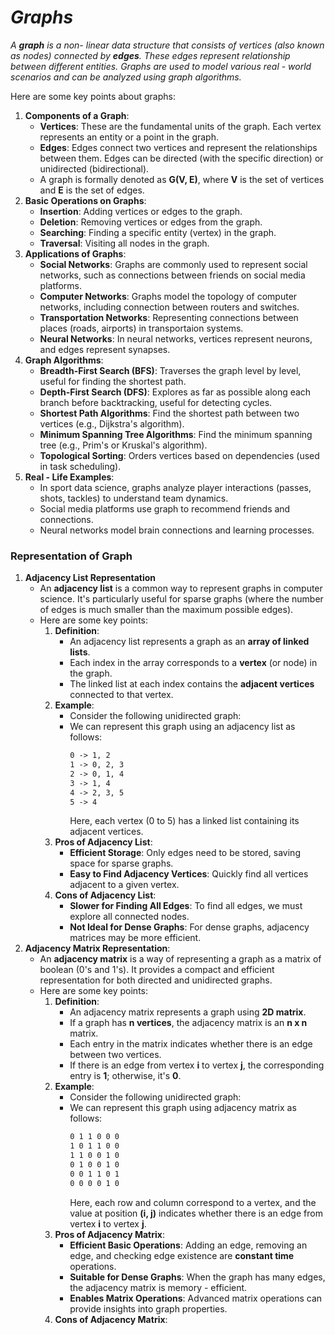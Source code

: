 # _Graphs_

_A **graph** is a non- linear data structure that consists of vertices (also known as nodes) connected by **edges**. These edges represent relationship between different entities. Graphs are used to model various real - world scenarios and can be analyzed using graph algorithms._

Here are some key points about graphs:
1. **Components of a Graph**:
    - **Vertices**: These are the fundamental units of the graph. Each vertex represents an entity or a point in the graph.
    - **Edges**: Edges connect two vertices and represent the relationships between them. Edges can be directed (with the specific direction) or unidirected (bidirectional).
    - A graph is formally denoted as **G(V, E)**, where **V** is the set of vertices and **E** is the set of edges.
2. **Basic Operations on Graphs**:
    - **Insertion**: Adding vertices or edges to the graph.
    - **Deletion**: Removing vertices or edges from the graph.
    - **Searching**: Finding a specific entity (vertex) in the graph.
    - **Traversal**: Visiting all nodes in the graph.
3. **Applications of Graphs**:
    - **Social Networks**: Graphs are commonly used to represent social networks, such as connections between friends on social media platforms.
    - **Computer Networks**: Graphs model the topology of computer networks, including connection between routers and switches.
    - **Transportation Networks**: Representing connections between places (roads, airports) in transportaion systems.
    - **Neural Networks**: In neural networks, vertices represent neurons, and edges represent synapses.
4. **Graph Algorithms**:
    - **Breadth-First Search (BFS)**: Traverses the graph level by level, useful for finding the shortest path.
    - **Depth-First Search (DFS)**: Explores as far as possible along each branch before backtracking, useful for detecting cycles.
    - **Shortest Path Algorithms**: Find the shortest path between two vertices (e.g., Dijkstra's algorithm).
    - **Minimum Spanning Tree Algorithms**: Find the minimum spanning tree (e.g., Prim's or Kruskal's algorithm).
    - **Topological Sorting**: Orders vertices based on dependencies (used in task scheduling).
5. **Real - Life Examples**:
    - In sport data science, graphs analyze player interactions (passes, shots, tackles) to understand team dynamics.
    - Social media platforms use graph to recommend friends and connections.
    - Neural networks model brain connections and learning processes.
  
### Representation of Graph
1. **Adjacency List Representation**
    - An **adjacency list** is a common way to represent graphs in computer science. It's particularly useful for sparse graphs (where the number of edges is much smaller than the maximum possible edges).
    - Here are some key points:
        1. **Definition**:
            - An adjacency list represents a graph as an **array of linked lists**.
            - Each index in the array corresponds to a **vertex** (or node) in the graph.
            - The linked list at each index contains the **adjacent vertices** connected to that vertex.
        2. **Example**:
            - Consider the following unidirected graph:
            - We can represent this graph using an adjacency list as follows:
              ```md
              0 -> 1, 2
              1 -> 0, 2, 3
              2 -> 0, 1, 4
              3 -> 1, 4
              4 -> 2, 3, 5
              5 -> 4
              ```
              Here, each vertex (0 to 5) has a linked list containing its adjacent vertices.
        3. **Pros of Adjacency List**:
            - **Efficient Storage**: Only edges need to be stored, saving space for sparse graphs.
            - **Easy to Find Adjacency Vertices**: Quickly find all vertices adjacent to a given vertex.
        4. **Cons of Adjacency List**:
            - **Slower for Finding All Edges**: To find all edges, we must explore all connected nodes.
            - **Not Ideal for Dense Graphs**: For dense graphs, adjacency matrices may be more efficient.
2. **Adjacency Matrix Representation**:
    - An **adjacency matrix** is a way of representing a graph as a matrix of boolean (0's and 1's). It provides a compact and efficient representation for both directed and unidirected graphs.
    - Here are some key points:
        1. **Definition**:
            - An adjacency matrix represents a graph using **2D matrix**.
            - If a graph has **n vertices**, the adjacency matrix is an **n x n** matrix.
            - Each entry in the matrix indicates whether there is an edge between two vertices.
            - If there is an edge from vertex **i** to vertex **j**, the corresponding entry is **1**; otherwise, it's **0**.
        2. **Example**:
            - Consider the following unidirected graph:
            - We can represent this graph using adjacency matrix as follows:
              ```md
              0 1 1 0 0 0
              1 0 1 1 0 0
              1 1 0 0 1 0
              0 1 0 0 1 0
              0 0 1 1 0 1
              0 0 0 0 1 0
              ```
              Here, each row and column correspond to a vertex, and the value at position **(i, j)** indicates whether there is an edge from vertex **i** to vertex **j**.
        3. **Pros of Adjacency Matrix**:
            - **Efficient Basic Operations**: Adding an edge, removing an edge, and checking edge existence are **constant time** operations.
            - **Suitable for Dense Graphs**: When the graph has many edges, the adjacency matrix is memory - efficient.
            - **Enables Matrix Operations**: Advanced matrix operations can provide insights into graph properties.
        4. **Cons of Adjacency Matrix**:

